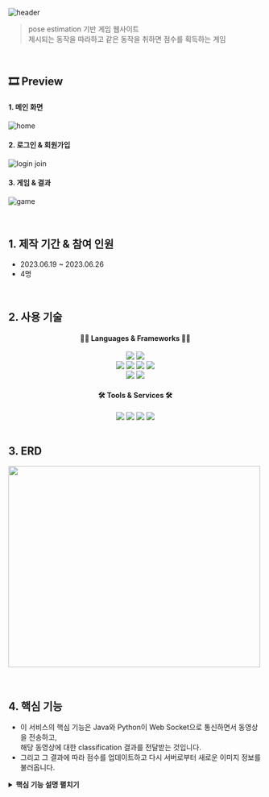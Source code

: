 ![header](https://capsule-render.vercel.app/api?type=Waving&color=auto&height=300&section=header&text=POSE%20GAME&fontSize=90)

>pose estimation 기반 게임 웹사이트  
>제시되는 동작을 따라하고 같은 동작을 취하면 점수를 획득하는 게임

</br>

## 🎞 Preview
#### 1. 메인 화면
![home](https://github.com/EmilyMinjuKim/posegame/assets/65878320/1ef1f350-9424-4ec3-93a6-26594cc4ddec)
#### 2. 로그인 & 회원가입
![login join](https://github.com/EmilyMinjuKim/posegame/assets/65878320/fd6c2150-401d-46eb-bf7d-db585b8867a2)
#### 3. 게임 & 결과
![game](https://github.com/EmilyMinjuKim/posegame/assets/65878320/6069d466-cbb8-466c-bb54-601f3deea038)

</br>

## 1. 제작 기간 & 참여 인원
- 2023.06.19 ~ 2023.06.26
- 4명

</br>

## 2. 사용 기술
<div align="center">
	<h4>🏳️‍🌈 Languages & Frameworks 🏳️‍🌈</h4>
	<img src="https://img.shields.io/badge/Java-007396?style=flat&logo=Java&logoColor=white" />
	<img src="https://img.shields.io/badge/Python-3776AB?style=flat&logo=Python&logoColor=white" /><br>
	<img src="https://img.shields.io/badge/HTML5-E34F26?style=flat&logo=HTML5&logoColor=white" />
	<img src="https://img.shields.io/badge/CSS3-1572B6?style=flat&logo=CSS3&logoColor=white" />
	<img src="https://img.shields.io/badge/JavaScript-F7DF1E?style=flat&logo=JavaScript&logoColor=white" />
	<img src="https://img.shields.io/badge/MySQL-4479A1?style=flat&logo=mysql&logoColor=white" /><br>
	<img src="https://img.shields.io/badge/SpringBoot-6DB33F?style=flat&logo=springboot&logoColor=white" />
	<img src="https://img.shields.io/badge/Thymeleaf-005F0F?style=flat&logo=thymeleaf&logoColor=white" />
	<h4>🛠 Tools & Services 🛠</h4>
	<img src="https://img.shields.io/badge/Git-F05032?style=flat&logo=git&logoColor=white" />
	<img src="https://img.shields.io/badge/Bootstrap-7952B3?style=flat&logo=bootstrap&logoColor=white" />
	<img src="https://img.shields.io/badge/AWS-232F3E?style=flat&logo=amazonaws&logoColor=white" />
	<img src="https://img.shields.io/badge/NCP-03C75A?style=flat&logo=naver&logoColor=white" />
</div>

</br>

## 3. ERD
<img src="https://github.com/EmilyMinjuKim/posegame/assets/65878320/37778ad6-ce65-4464-b608-1d9d8f4c3fd4" width="500" height="400"></img>

</br>

## 4. 핵심 기능
- 이 서비스의 핵심 기능은 Java와 Python이 Web Socket으로 통신하면서 동영상을 전송하고,  
해당 동영상에 대한 classification 결과를 전달받는 것입니다.  
- 그리고 그 결과에 따라 점수를 업데이트하고 다시 서버로부터 새로운 이미지 정보를 불러옵니다.  

<details>
<summary><b>핵심 기능 설명 펼치기</b></summary>
<div markdown="1">
### 4.1 전체 흐름
</div>
</details>

